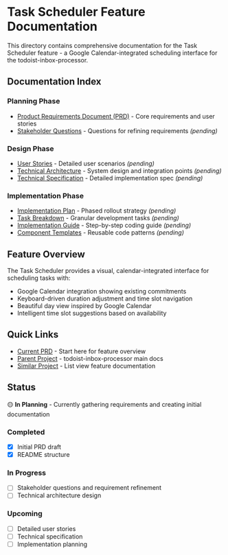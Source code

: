 # Task Scheduler Feature Documentation

This directory contains comprehensive documentation for the Task Scheduler feature - a Google Calendar-integrated scheduling interface for the todoist-inbox-processor.

## Documentation Index

### Planning Phase
- [Product Requirements Document (PRD)](./PRD.md) - Core requirements and user stories
- [Stakeholder Questions](./Stakeholder-Questions.md) - Questions for refining requirements *(pending)*

### Design Phase
- [User Stories](./User-Stories.md) - Detailed user scenarios *(pending)*
- [Technical Architecture](./Technical-Architecture.md) - System design and integration points *(pending)*
- [Technical Specification](./Technical-Spec.md) - Detailed implementation spec *(pending)*

### Implementation Phase
- [Implementation Plan](./IMPLEMENTATION_PLAN.md) - Phased rollout strategy *(pending)*
- [Task Breakdown](./Task-Breakdown.md) - Granular development tasks *(pending)*
- [Implementation Guide](./Implementation-Guide.md) - Step-by-step coding guide *(pending)*
- [Component Templates](./Component-Templates.md) - Reusable code patterns *(pending)*

## Feature Overview

The Task Scheduler provides a visual, calendar-integrated interface for scheduling tasks with:
- Google Calendar integration showing existing commitments
- Keyboard-driven duration adjustment and time slot navigation
- Beautiful day view inspired by Google Calendar
- Intelligent time slot suggestions based on availability

## Quick Links

- [Current PRD](./PRD.md) - Start here for feature overview
- [Parent Project](../../) - todoist-inbox-processor main docs
- [Similar Project](../list-view/) - List view feature documentation

## Status

🟡 **In Planning** - Currently gathering requirements and creating initial documentation

### Completed
- [x] Initial PRD draft
- [x] README structure

### In Progress
- [ ] Stakeholder questions and requirement refinement
- [ ] Technical architecture design

### Upcoming
- [ ] Detailed user stories
- [ ] Technical specification
- [ ] Implementation planning